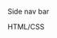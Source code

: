 <html lang="en">
<head>
  <meta charset="UTF-8">
  <meta name="viewport" content="width=device-width, initial-scale=1.0">
  <title>Document</title>
</head>
<body>
  <div>
  <p>Side nav bar</p>
  <p>HTML/CSS</p>
  </div>
</body>
</html>
